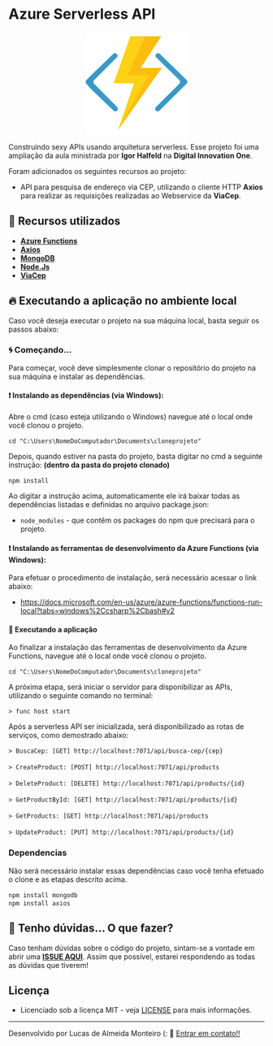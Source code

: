 # Azure Serverless API

<p align="center">
    <img src="https://github.com/lucasdealmeidadev/nodejs-serverless-api/blob/main/azure.png">
</p>

Construindo sexy APIs usando arquitetura serverless. Esse projeto foi uma ampliação da aula ministrada por **Igor Halfeld** na **Digital Innovation One**.

Foram adicionados os seguintes recursos ao projeto: 
- API para pesquisa de endereço via CEP, utilizando o cliente HTTP **Axios** para realizar as requisições realizadas ao Webservice da **ViaCep**.

## 🚀 Recursos utilizados

* **[Azure Functions](https://azure.microsoft.com/pt-br/services/functions/)**
* **[Axios](https://axios-http.com/docs/intro)**
* **[MongoDB](https://github.com/mongodb/node-mongodb-native)**
* **[Node.Js](https://nodejs.org/en/)**
* **[ViaCep](https://viacep.com.br/)**


## 🔥 Executando a aplicação no ambiente local

Caso você deseja executar o projeto na sua máquina local, basta seguir os passos abaixo:

### 🌀 Começando... 

Para começar, você deve simplesmente clonar o repositório do projeto na sua máquina e instalar as dependências.

#### ❗️ Instalando as dependências (via Windows): 

Abre o cmd (caso esteja utilizando o Windows) navegue até o local onde você clonou o projeto.

```
cd "C:\Users\NomeDoComputador\Documents\cloneprojeto"
```

Depois, quando estiver na pasta do projeto, basta digitar no cmd a seguinte instrução: **(dentro da pasta do projeto clonado)**

```
npm install
```

Ao digitar a instrução acima, automaticamente ele irá baixar todas as dependências listadas e definidas no arquivo package.json:

* `node_modules` - que contêm os packages do npm que precisará para o projeto.

#### ❗️ Instalando as ferramentas de desenvolvimento da Azure Functions (via Windows): 

Para efetuar o procedimento de instalação, será necessário acessar o link abaixo:
- https://docs.microsoft.com/en-us/azure/azure-functions/functions-run-local?tabs=windows%2Ccsharp%2Cbash#v2

#### 💨 Executando a aplicação 

Ao finalizar a instalação das ferramentas de desenvolvimento da Azure Functions, navegue até o local onde você clonou o projeto.

```
cd "C:\Users\NomeDoComputador\Documents\cloneprojeto"
```

A próxima etapa, será iniciar o servidor para disponibilizar as APIs, utilizando o seguinte comando no terminal:

```
> func host start
```

Após a serverless API ser inicializada, será disponibilizado as rotas de serviços, como demostrado abaixo:

```
> BuscaCep: [GET] http://localhost:7071/api/busca-cep/{cep}

> CreateProduct: [POST] http://localhost:7071/api/products

> DeleteProduct: [DELETE] http://localhost:7071/api/products/{id}

> GetProductById: [GET] http://localhost:7071/api/products/{id}

> GetProducts: [GET] http://localhost:7071/api/products

> UpdateProduct: [PUT] http://localhost:7071/api/products/{id}
```

### Dependencias
Não será necessário instalar essas dependências caso você tenha efetuado o clone e as etapas descrito acima. 
```
npm install mongodb
npm install axios
```

## 🚩 Tenho dúvidas... O que fazer? 

Caso tenham dúvidas sobre o código do projeto, sintam-se a vontade em abrir uma **[ISSUE AQUI](https://github.com/lucasdealmeidadev/nodejs-serverless-api/issues)**. Assim que possível, estarei respondendo as todas as dúvidas que tiverem!

## Licença

* Licenciado sob a licença MIT - veja [LICENSE](https://github.com/lucasdealmeidadev/nodejs-serverless-api/blob/main/LICENSE) para mais informações.

----------

Desenvolvido por Lucas de Almeida Monteiro (:  👋  [ Entrar em contato!!](https://www.linkedin.com/in/lucas-almeida-145a4513a)